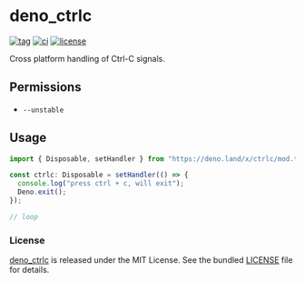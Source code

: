 # deno_ctrlc

[![tag](https://img.shields.io/github/release/justjavac/deno_ctrlc)](https://github.com/justjavac/deno_ctrlc/releases)
[![ci](https://github.com/justjavac/deno_ctrlc/actions/workflows/ci.yml/badge.svg)](https://github.com/justjavac/deno_ctrlc/actions/workflows/ci.yml)
[![license](https://img.shields.io/github/license/justjavac/deno_ctrlc)](https://github.com/justjavac/deno_ctrlc/blob/master/LICENSE)

Cross platform handling of Ctrl-C signals.

## Permissions

- `--unstable`

## Usage

```ts
import { Disposable, setHandler } from "https://deno.land/x/ctrlc/mod.ts";

const ctrlc: Disposable = setHandler(() => {
  console.log("press ctrl + c, will exit");
  Deno.exit();
});

// loop
```

### License

[deno_ctrlc](https://github.com/justjavac/deno_ctrlc) is released under the MIT
License. See the bundled [LICENSE](./LICENSE) file for details.
